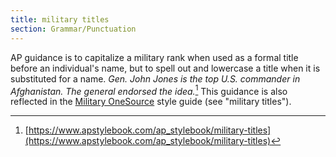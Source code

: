 ```yaml
---
title: military titles
section: Grammar/Punctuation
---
```

AP guidance is to capitalize a military rank when used as a formal title before an individual's name, but to spell out and lowercase a title when it is substituted for a name. _Gen. John Jones is the top U.S. commander in Afghanistan. The general endorsed the idea._[^1] This guidance is also reflected in the [Military OneSource](https://styleguide.militaryonesource.mil/terms/m) style guide (see "military titles").

[^1]: [https://www.apstylebook.com/ap_stylebook/military-titles](https://www.apstylebook.com/ap_stylebook/military-titles)